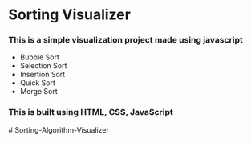 # Sorting Visualizer
### This is a simple visualization project made using javascript 
- Bubble Sort 
- Selection Sort
- Insertion Sort
- Quick Sort
- Merge Sort

### This is built using HTML, CSS, JavaScript <br/>
#   S o r t i n g - A l g o r i t h m - V i s u a l i z e r  
 